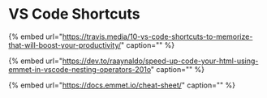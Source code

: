 # VS Code Shortcuts

{% embed url="https://travis.media/10-vs-code-shortcuts-to-memorize-that-will-boost-your-productivity/" caption="" %}

{% embed url="https://dev.to/raaynaldo/speed-up-code-your-html-using-emmet-in-vscode-nesting-operators-201o" caption="" %}

{% embed url="https://docs.emmet.io/cheat-sheet/" caption="" %}

